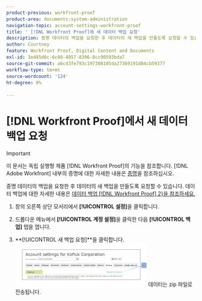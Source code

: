 ```yaml
---
product-previous: workfront-proof
product-area: documents;system-administration
navigation-topic: account-settings-workfront-proof
title: ' [!DNL Workfront Proof]에 새 데이터 백업 요청'
description: 증명 데이터의 백업을 요청한 후 데이터의 새 백업을 만들도록 요청할 수 있습니다. 데이터 백업에 대한 자세한 내용은  [!DNL Workfront Proof] 데이터 백업을 참조하십시오.
author: Courtney
feature: Workfront Proof, Digital Content and Documents
exl-id: 3e485d6c-6c88-4857-8396-8cc90593bda7
source-git-commit: a6cd3fe793c197308105da27369191d84cb59377
workflow-type: tm+mt
source-wordcount: '124'
ht-degree: 0%

---
```


# [!DNL Workfront Proof]에서 새 데이터 백업 요청

>[!IMPORTANT]
>
>이 문서는 독립 실행형 제품 [!DNL Workfront Proof]의 기능을 참조합니다. [!DNL Adobe Workfront] 내부의 증명에 대한 자세한 내용은 [증명](../../../review-and-approve-work/proofing/proofing.md)을 참조하십시오.

증명 데이터의 백업을 요청한 후 데이터의 새 백업을 만들도록 요청할 수 있습니다. 데이터 백업에 대한 자세한 내용은 [데이터 백업 [!DNL Workfront Proof] 2}을 참조하세요.](../../../workfront-proof/wp-work-proofsfiles/organize-your-work/back-up-data.md)

1. 창의 오른쪽 상단 모서리에서 **[!UICONTROL 설정]**&#x200B;을 클릭합니다.
1. 드롭다운 메뉴에서 **[!UICONTROL 계정 설정]**&#x200B;을 클릭한 다음 **[!UICONTROL 백업]** 탭을 엽니다.

1. **[!UICONTROL 새 백업 요청]**을 클릭합니다.
   ![New_backup.png](assets/new-backup-350x115.png)
데이터는 zip 파일로 전송됩니다.
